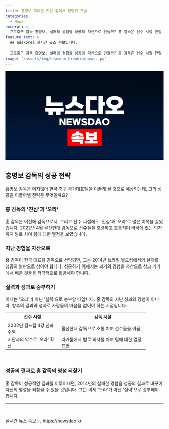 ```yaml
---
title: 홍명보 지네딘 지단 앞에서 당당한 모습
categories:
  - News
excerpt: >
  프로축구 감독 홍명보, 실패의 경험을 성공의 자산으로 만들까? 홍 감독은 선수 시절 한일 월드컵에서 주목받았고, 감독으로서도 무뚝뚝하지만 카리스마 있는 모습으로 관심을 끌었다. 첨예하게 발언하는 그의 독특한 분위기는 최근 들어 사라진 것으로 보인다. 그는 국가대표 감독직 제안을 받아들였고, 실패를 자산으로 어떤 결과를 만들어낼지 기대를 모은다. 성공을 이루기 위해 오라가 아닌 실력을 보여줄 때가 온 것으로 보인다.
feature_text: >
  ## adskorea 실시간 뉴스 속보입니다.

  프로축구 감독 홍명보, 실패의 경험을 성공의 자산으로 만들까? 홍 감독은 선수 시절 한일 월드컵에서 주목받았고, 감독으로서도 무뚝뚝하지만 카리스마 있는 모습으로 관심을 끌었다. 첨예하게 발언하는 그의 독특한 분위기는 최근 들어 사라진 것으로 보인다. 그는 국가대표 감독직 제안을 받아들였고, 실패를 자산으로 어떤 결과를 만들어낼지 기대를 모은다. 성공을 이루기 위해 오라가 아닌 실력을 보여줄 때가 온 것으로 보인다.
image: '/assets/img/newsdao_breakingnews.jpg'
---
```


<p><img src="/assets/img/newsdao_breakingnews.jpg" alt="adskorea 속보" /></p>

<h2 data-ke-size="size26">홍명보 감독의 성공 전략</h2>

<p data-ke-size="size16">홍명보 감독은 머지않아 한국 축구 국가대표팀을 이끌게 될 것으로 예상되는데, 그의 성공을 이끌어낼 전략은 무엇일까요?</p>

<h3>홍 감독의 '진심'과 '오라'</h3>

<p data-ke-size="size16">홍 감독은 이전에 감독으로서, 그리고 선수 시절에도 '진심'과 '오라'로 많은 이목을 끌었습니다. 2022년 4월 울산현대 감독으로 선수들을 호렴하고 호통치며 바닥에 있는 의자까지 발로 차며 팀에 대한 열정을 보였습니다.</p>

<h3>지난 경험을 자산으로</h3>

<p data-ke-size="size16">홍 감독이 한국 대표팀 감독으로 선임되면, 그는 2014년 브라질 월드컵에서의 실패를 성공의 발판으로 삼아야 합니다. 성공하기 위해서는 과거의 경험을 자산으로 삼고 거기에서 배운 것들을 적극적으로 활용해야 합니다.</p>

<h3>실력과 성과로 승부하기</h3>

<p data-ke-size="size16">이제는 '오라'가 아닌 '실력'으로 승부할 때입니다. 홍 감독의 지난 성과와 경험이 아니라, 향후의 결과와 성과로 사람들의 마음을 얻어야 하는 시점입니다.</p>

<table>
  <colgroup>
    <col width="172">
    <col width="275">
  </colgroup>
  <tr>
    <td style="text-align: center; height: 17px;"><b>선수 시절</b></td>
    <td style="text-align: center; height: 17px;"><b>감독 시절</b></td>
  </tr>
  <tr>
    <td>2002년 월드컵 4강 신화 주역</td>
    <td>울산현대 감독으로 호통 치며 선수들을 이끔</td>
  </tr>
  <tr>
    <td>지단과의 악수로 '오라' 확산</td>
    <td>라커룸에서 발로 의자를 차며 팀에 대한 열정 표현</td>
  </tr>
</table>

<p data-ke-size="size16">&nbsp;</p>

<h3>성공의 결과로 홍 감독의 명성 되찾기</h3>

<p data-ke-size="size16">홍 감독이 성공적인 결과를 이루어내면, 2014년의 실패한 경험을 성공의 결과로 바꾸어 자신의 명성을 되찾을 수 있을 것입니다. 그는 이제 '오라'가 아닌 '실력'으로 승부해야 합니다.</p>

<hr>

<p data-ke-size="size16">&nbsp;</p>
실시간 뉴스 속보는, <a href="https://newsdao.kr" rel="dofollow">https://newsdao.kr</a>


